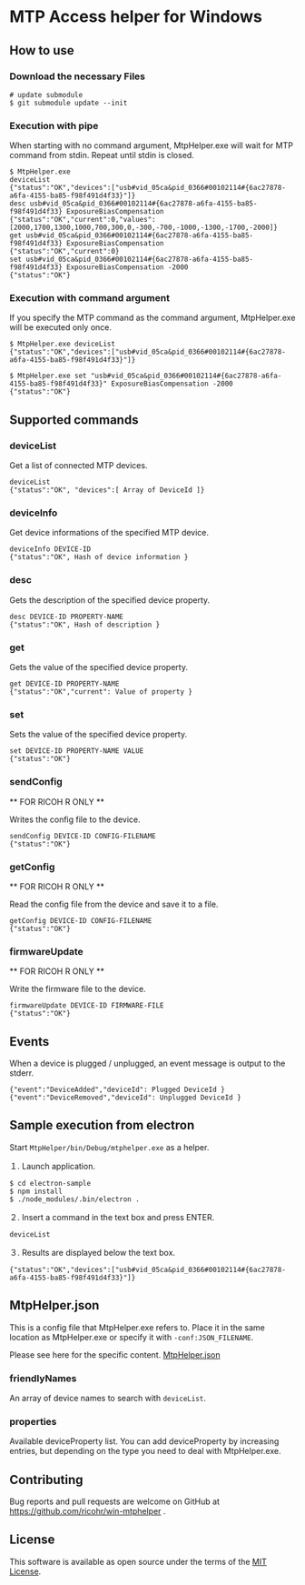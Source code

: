 MTP Access helper for Windows
=============================

How to use
----------

### Download the necessary Files

```
# update submodule
$ git submodule update --init
```

### Execution with pipe

When starting with no command argument, MtpHelper.exe will wait for MTP command from stdin.
Repeat until stdin is closed.

```
$ MtpHelper.exe
deviceList
{"status":"OK","devices":["usb#vid_05ca&pid_0366#00102114#{6ac27878-a6fa-4155-ba85-f98f491d4f33}"]}
desc usb#vid_05ca&pid_0366#00102114#{6ac27878-a6fa-4155-ba85-f98f491d4f33} ExposureBiasCompensation
{"status":"OK","current":0,"values":[2000,1700,1300,1000,700,300,0,-300,-700,-1000,-1300,-1700,-2000]}
get usb#vid_05ca&pid_0366#00102114#{6ac27878-a6fa-4155-ba85-f98f491d4f33} ExposureBiasCompensation
{"status":"OK","current":0}
set usb#vid_05ca&pid_0366#00102114#{6ac27878-a6fa-4155-ba85-f98f491d4f33} ExposureBiasCompensation -2000
{"status":"OK"}
```

### Execution with command argument

If you specify the MTP command as the command argument, MtpHelper.exe will be executed only once.

```
$ MtpHelper.exe deviceList
{"status":"OK","devices":["usb#vid_05ca&pid_0366#00102114#{6ac27878-a6fa-4155-ba85-f98f491d4f33}"]}
```
```
$ MtpHelper.exe set "usb#vid_05ca&pid_0366#00102114#{6ac27878-a6fa-4155-ba85-f98f491d4f33}" ExposureBiasCompensation -2000
{"status":"OK"}
```


Supported commands
------------------

### deviceList

Get a list of connected MTP devices.

```
deviceList
{"status":"OK", "devices":[ Array of DeviceId ]}
```

### deviceInfo

Get device informations of the specified MTP device.
```
deviceInfo DEVICE-ID
{"status":"OK", Hash of device information }
```

### desc

Gets the description of the specified device property.
```
desc DEVICE-ID PROPERTY-NAME
{"status":"OK", Hash of description }
```

### get

Gets the value of the specified device property.
```
get DEVICE-ID PROPERTY-NAME
{"status":"OK","current": Value of property }
```

### set

Sets the value of the specified device property.
```
set DEVICE-ID PROPERTY-NAME VALUE
{"status":"OK"}
```

### sendConfig

** FOR RICOH R ONLY **

Writes the config file to the device.
```
sendConfig DEVICE-ID CONFIG-FILENAME
{"status":"OK"}
```

### getConfig

** FOR RICOH R ONLY **

Read the config file from the device and save it to a file.
```
getConfig DEVICE-ID CONFIG-FILENAME
{"status":"OK"}
```

### firmwareUpdate

** FOR RICOH R ONLY **

Write the firmware file to the device.
```
firmwareUpdate DEVICE-ID FIRMWARE-FILE
{"status":"OK"}
```


Events
------

When a device is plugged / unplugged, an event message is output to the stderr.
```
{"event":"DeviceAdded","deviceId": Plugged DeviceId }
{"event":"DeviceRemoved","deviceId": Unplugged DeviceId }
```


Sample execution from electron
------------------------------

Start ``MtpHelper/bin/Debug/mtphelper.exe`` as a helper.

１. Launch application.
```
$ cd electron-sample
$ npm install
$ ./node_modules/.bin/electron .
```
２. Insert a command in the text box and press ENTER.
```
deviceList
```
３. Results are displayed below the text box.
```
{"status":"OK","devices":["usb#vid_05ca&pid_0366#00102114#{6ac27878-a6fa-4155-ba85-f98f491d4f33}"]}
```


MtpHelper.json 
--------------

This is a config file that MtpHelper.exe refers to.
Place it in the same location as MtpHelper.exe or specify it with ``-conf:JSON_FILENAME``.

Please see here for the specific content. [MtpHelper.json](https://github.com/ricohr/ricoh-r-console/blob/master/lib/mtphelper/MtpHelper.json)

### friendlyNames

An array of device names to search with ``deviceList``.

### properties

Available deviceProperty list.
You can add deviceProperty by increasing entries, but depending on the type you need to deal with MtpHelper.exe.


Contributing
------------

Bug reports and pull requests are welcome on GitHub at https://github.com/ricohr/win-mtphelper .


License
-------

This software is available as open source under the terms of the [MIT License](http://opensource.org/licenses/MIT).
